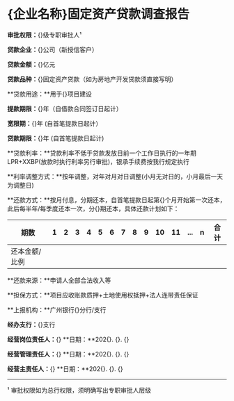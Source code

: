 # **{企业名称}固定资产贷款调查报告**

**审批权限：**{}级专职审批人¹

**贷款企业：**{}公司（新授信客户）

**贷款金额：**{}亿元 

**贷款品种：**{}固定资产贷款（如为房地产开发贷款须直接写明）

**贷款用途：**用于{}项目建设 

**提款期限：**{}年（自借款合同签订日起计）

**宽限期：**{}年 (自首笔提款日起计）

**贷款期限：**{}年 (自首笔提款日起计)

**贷款利率：**贷款利率不低于贷款发放日前一个工作日执行的一年期LPR+XXBP(放款时执行利率另行审批)，银承手续费按我行规定执行

**利率调整方式：**按年调整，对年对月对日调整(小月无对日的，小月最后一天为调整日)

**还款方式：**按月付息，分期还本，自首笔提款日起第{}个月开始第一次还本，此后每半年/每季度还本一次，分{}期还本，具体还款计划如下：

| 期数          | 1    | 2    | 3    | 4    | 5    | 6    | 7    | 8    | 9    | 10   | 11   | ...  | n    | 合计 |
| ------------- | ---- | ---- | ---- | ---- | ---- | ---- | ---- | ---- | ---- | ---- | ---- | ---- | ---- | ---- |
| 还本金额/比例 |      |      |      |      |      |      |      |      |      |      |      |      |      |      |

**还款来源：**申请人全部合法收入等

**担保方式：**项目应收账款质押+土地使用权抵押+法人连带责任保证

**上报机构：**广州银行{}分行/支行

**经办支行：**{}支行

**经营岗位责任人：**{}	**日期：**202{}. {}. {}

**经营管理责任人：**{}	**日期：**202{}. {}. {}

**经营主责任人：**{}		**日期：**202{}. {}. {}



------

¹ 审批权限如为总行权限，须明确写出专职审批人层级